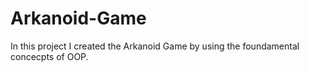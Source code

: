 # Arkanoid-Game
In this project I created the Arkanoid Game by using the foundamental concecpts of OOP.
